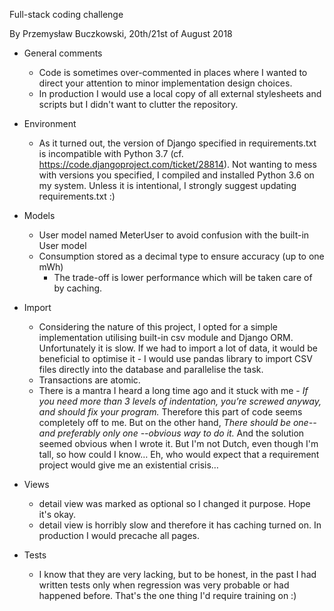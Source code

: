 Full-stack coding challenge

By Przemysław Buczkowski, 20th/21st of August 2018

* General comments
    * Code is sometimes over-commented in places where I wanted to direct your attention to minor implementation design choices.
    * In production I would use a local copy of all external stylesheets and scripts but I didn't want to clutter the repository.

* Environment
    * As it turned out, the version of Django specified in requirements.txt is incompatible with Python 3.7 (cf. https://code.djangoproject.com/ticket/28814).
    Not wanting to mess with versions you specified, I compiled and installed Python 3.6 on my system.
    Unless it is intentional, I strongly suggest updating requirements.txt :)

* Models
    * User model named MeterUser to avoid confusion with the built-in User model
    * Consumption stored as a decimal type to ensure accuracy (up to one mWh)
        * The trade-off is lower performance which will be taken care of by caching.

* Import
    * Considering the nature of this project, I opted for a simple implementation utilising
    built-in csv module and Django ORM. Unfortunately it is slow. If we had to import a lot of data, it would be beneficial
    to optimise it - I would use pandas library to import CSV files directly into the database and parallelise the task.
    * Transactions are atomic.
    * There is a mantra I heard a long time ago and it stuck with me -
     *If you need more than 3 levels of indentation, you’re screwed anyway, and should fix your program.*
     Therefore this part of code seems completely off to me. But on the other hand,
     *There should be one-- and preferably only one --obvious way to do it.*
     And the solution seemed obvious when I wrote it. But I'm not Dutch, even though I'm tall, so how could I know… Eh, who would expect that a requirement project would give me an
     existential crisis…

* Views
    * detail view was marked as optional so I changed it purpose. Hope it's okay.
    * detail view is horribly slow and therefore it has caching turned on. In production I would precache all pages.
    
* Tests
    * I know that they are very lacking, but to be honest, in the past I had written tests only when regression was
      very probable or had happened before. That's the one thing I'd require training on :)
      